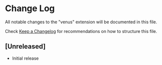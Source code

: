 # Change Log

All notable changes to the "venus" extension will be documented in this file.

Check [Keep a Changelog](http://keepachangelog.com/) for recommendations on how to structure this file.

## [Unreleased]

- Initial release
